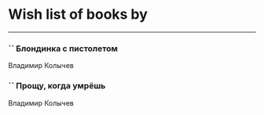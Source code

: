# Wish list of books by [](https://ok.ru/profile/536771522733)
---

### `` Блондинка с пистолетом
Владимир Колычев

### `` Прощу, когда умрёшь
Владимир Колычев

